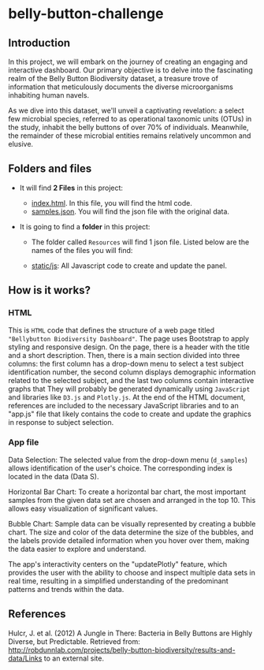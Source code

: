 # belly-button-challenge

## Introduction

In this project, we will embark on the journey of creating an engaging and interactive dashboard. Our primary objective is to delve into the fascinating realm of the Belly Button Biodiversity dataset, a treasure trove of information that meticulously documents the diverse microorganisms inhabiting human navels.

As we dive into this dataset, we'll unveil a captivating revelation: a select few microbial species, referred to as operational taxonomic units (OTUs) in the study, inhabit the belly buttons of over 70% of individuals. Meanwhile, the remainder of these microbial entities remains relatively uncommon and elusive. 

## Folders and files

 * It will find **2 Files** in this project:
  
    * [index.html](https://github.com/ricardodelosrios/belly-button-challenge/blob/main/index.html). In this file, you will find the html code.
    * [samples.json](https://github.com/ricardodelosrios/belly-button-challenge/blob/main/samples.json). You will find the json file with the original data.

* It is going to find a **folder** in this project:
   * The folder called `Resources` will find 1 json file. Listed below are the names of the files you will find:

    * [static/js](https://github.com/ricardodelosrios/belly-button-challenge/tree/main/static/js): All Javascript code to create and update the panel.

## How is it works?

### HTML

This is `HTML` code that defines the structure of a web page titled `"Bellybutton Biodiversity Dashboard"`. The page uses Bootstrap to apply styling and responsive design. On the page, there is a header with the title and a short description. Then, there is a main section divided into three columns: the first column has a drop-down menu to select a test subject identification number, the second column displays demographic information related to the selected subject, and the last two columns contain interactive graphs that They will probably be generated dynamically using `JavaScript` and libraries like `D3.js` and `Plotly.js`. At the end of the HTML document, references are included to the necessary JavaScript libraries and to an "app.js" file that likely contains the code to create and update the graphics in response to subject selection. 

### App file

Data Selection: The selected value from the drop-down menu (`d_samples`) allows identification of the user's choice. The corresponding index is located in the data (Data S).

Horizontal Bar Chart: To create a horizontal bar chart, the most important samples from the given data set are chosen and arranged in the top 10. This allows easy visualization of significant values.

Bubble Chart: Sample data can be visually represented by creating a bubble chart. The size and color of the data determine the size of the bubbles, and the labels provide detailed information when you hover over them, making the data easier to explore and understand.

The app's interactivity centers on the "updatePlotly" feature, which provides the user with the ability to choose and inspect multiple data sets in real time, resulting in a simplified understanding of the predominant patterns and trends within the data.

## References
Hulcr, J. et al. (2012) A Jungle in There: Bacteria in Belly Buttons are Highly Diverse, but Predictable. Retrieved from: http://robdunnlab.com/projects/belly-button-biodiversity/results-and-data/Links to an external site.
    
